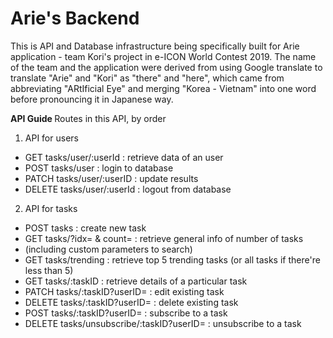 # Arie's Backend
This is API and Database infrastructure being specifically built for Arie application - team Kori's project in e-ICON World Contest 2019. The name of the team and the application were derived from using Google translate to translate "Arie" and "Kori" as "there" and "here", which came from abbreviating "ARtIficial Eye" and merging "Korea - Vietnam" into one word before pronouncing it in Japanese way.

<b> API Guide </b>
 Routes in this API, by order
 1. API for users
 - GET tasks/user/:userId : retrieve data of an user
 - POST tasks/user : login to database
 - PATCH tasks/user/:userID : update results
 - DELETE tasks/user/:userId : logout from database
 2. API for tasks
 - POST tasks : create new task
 - GET tasks/?idx= & count= : retrieve general info of number of tasks
 - (including custom parameters to search)
 - GET tasks/trending : retrieve top 5 trending tasks (or all tasks if there're less than 5)
 - GET tasks/:taskID : retrieve details of a particular task
 - PATCH tasks/:taskID?userID= : edit existing task
 - DELETE tasks/:taskID?userID= : delete existing task
 - POST tasks/:taskID?userID= : subscribe to a task
 - DELETE tasks/unsubscribe/:taskID?userID= : unsubscribe to a task
